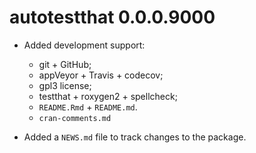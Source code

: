 # autotestthat 0.0.0.9000

* Added development support:
  - git + GitHub;
  - appVeyor + Travis + codecov;
  - gpl3 license;
  - testthat + roxygen2 + spellcheck;
  - `README.Rmd` + `README.md`.
  - `cran-comments.md`

* Added a `NEWS.md` file to track changes to the package.
